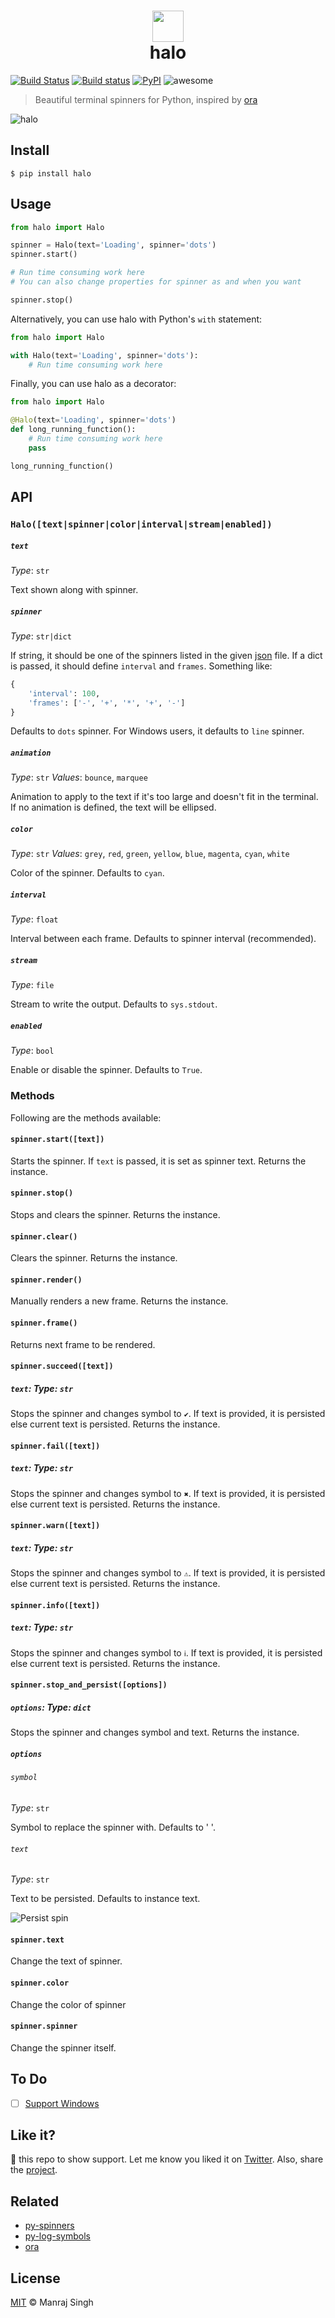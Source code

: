 <h1 align="center">
  <img src="https://raw.githubusercontent.com/ManrajGrover/halo/master/art/halo.png" height="50px"/>
  <br>
  halo
</h1>

[![Build Status](https://travis-ci.org/ManrajGrover/halo.svg?branch=master)](https://travis-ci.org/ManrajGrover/halo) [![Build status](https://ci.appveyor.com/api/projects/status/wa6t414gltr403ff?svg=true)](https://ci.appveyor.com/project/ManrajGrover/halo)
 [![PyPI](https://img.shields.io/pypi/v/halo.svg)](https://github.com/ManrajGrover/halo) ![awesome](https://img.shields.io/badge/awesome-yes-green.svg)
> Beautiful terminal spinners for Python, inspired by [ora](https://github.com/sindresorhus/ora)

![halo](https://raw.githubusercontent.com/ManrajGrover/halo/master/art/doge_spin.gif)

## Install

```shell
$ pip install halo
```

## Usage

```py
from halo import Halo

spinner = Halo(text='Loading', spinner='dots')
spinner.start()

# Run time consuming work here
# You can also change properties for spinner as and when you want

spinner.stop()
```

Alternatively, you can use halo with Python's `with` statement:

```py
from halo import Halo

with Halo(text='Loading', spinner='dots'):
    # Run time consuming work here
```

Finally, you can use halo as a decorator:

```py
from halo import Halo

@Halo(text='Loading', spinner='dots')
def long_running_function():
    # Run time consuming work here
    pass

long_running_function()
```

## API

### `Halo([text|spinner|color|interval|stream|enabled])`

##### `text`
*Type*: `str`

Text shown along with spinner.

##### `spinner`
*Type*: `str|dict`

If string, it should be one of the spinners listed in the given [json](https://github.com/sindresorhus/cli-spinners/blob/dac4fc6571059bb9e9bc204711e9dfe8f72e5c6f/spinners.json) file. If a dict is passed, it should define `interval` and `frames`. Something like:

```py
{
    'interval': 100,
    'frames': ['-', '+', '*', '+', '-']
}
```

Defaults to `dots` spinner. For Windows users, it defaults to `line` spinner.

##### `animation`
*Type*: `str`
*Values*: `bounce`, `marquee`

Animation to apply to the text if it's too large and doesn't fit in the terminal. If no animation is defined, the text will be ellipsed.

##### `color`
*Type*: `str`
*Values*: `grey`, `red`, `green`, `yellow`, `blue`, `magenta`, `cyan`, `white`

Color of the spinner. Defaults to `cyan`.

##### `interval`
*Type*: `float`

Interval between each frame. Defaults to spinner interval (recommended).

##### `stream`
*Type*: `file`

Stream to write the output. Defaults to `sys.stdout`.

##### `enabled`
*Type*: `bool`

Enable or disable the spinner. Defaults to `True`.

### Methods

Following are the methods available:

#### `spinner.start([text])`

Starts the spinner. If `text` is passed, it is set as spinner text. Returns the instance.

#### `spinner.stop()`

Stops and clears the spinner. Returns the instance.

#### `spinner.clear()`

Clears the spinner. Returns the instance.

#### `spinner.render()`

Manually renders a new frame. Returns the instance.

#### `spinner.frame()`

Returns next frame to be rendered.

#### `spinner.succeed([text])`
##### `text`: *Type*: `str`

Stops the spinner and changes symbol to `✔`. If text is provided, it is persisted else current text is persisted. Returns the instance.

#### `spinner.fail([text])`
##### `text`: *Type*: `str`

Stops the spinner and changes symbol to `✖`. If text is provided, it is persisted else current text is persisted. Returns the instance.

#### `spinner.warn([text])`
##### `text`: *Type*: `str`

Stops the spinner and changes symbol to `⚠`. If text is provided, it is persisted else current text is persisted. Returns the instance.

#### `spinner.info([text])`
##### `text`: *Type*: `str`

Stops the spinner and changes symbol to `ℹ`. If text is provided, it is persisted else current text is persisted. Returns the instance.

#### `spinner.stop_and_persist([options])`
##### `options`: *Type*: `dict`

Stops the spinner and changes symbol and text. Returns the instance.

##### `options`

###### `symbol`
*Type*: `str`

Symbol to replace the spinner with. Defaults to ' '.


###### `text`
*Type*: `str`

Text to be persisted. Defaults to instance text.

![Persist spin](https://raw.githubusercontent.com/ManrajGrover/halo/master/art/persist_spin.gif)

#### `spinner.text`
Change the text of spinner.

#### `spinner.color`
Change the color of spinner

#### `spinner.spinner`
Change the spinner itself.

## To Do

- [ ] [Support Windows](https://github.com/ManrajGrover/halo/issues/5)

## Like it?

:star2: this repo to show support. Let me know you liked it on [Twitter](https://twitter.com/manrajsgrover).
Also, share the [project](https://twitter.com/intent/tweet?url=https%3A%2F%2Fgithub.com%2FManrajGrover%2Fhalo&via=manrajsgrover&text=Checkout%20%23halo%20-%20a%20beautiful%20%23terminal%20%23spinners%20library%20for%20%23python&hashtags=github%2C%20pypi).

## Related

* [py-spinners](https://github.com/ManrajGrover/py-spinners)
* [py-log-symbols](https://github.com/ManrajGrover/py-log-symbols)
* [ora](https://github.com/sindresorhus/ora)

## License
[MIT](https://github.com/ManrajGrover/halo/blob/master/LICENSE) © Manraj Singh

